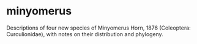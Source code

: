 # minyomerus
Descriptions of four new species of Minyomerus Horn, 1876 (Coleoptera: Curculionidae), with notes on their distribution and phylogeny.
